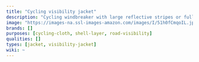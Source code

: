 ```yaml
---
title: "Cycling visibility jacket"
description: "Cycling windbreaker with large reflective stripes or fully reflective."
image: "https://images-na.ssl-images-amazon.com/images/I/51h0fCmqoIL.jpg"
brands: []
purposes: [cycling-cloth, shell-layer, road-visibility]
qualities: []
types: [jacket, visibility-jacket]
wiki: ~
---
```

